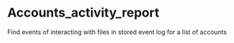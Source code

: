 # Accounts_activity_report

Find events of interacting with files in stored event log for a list of accounts
